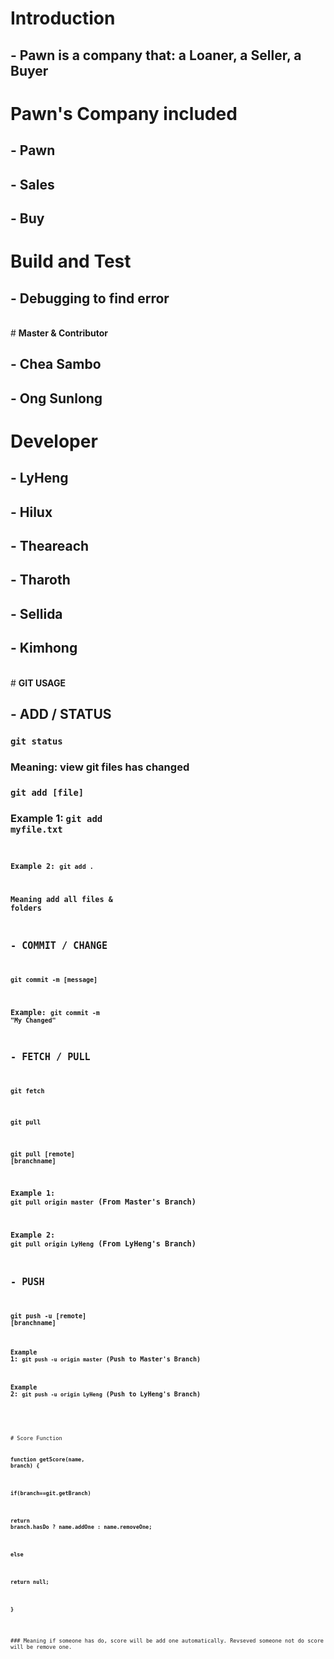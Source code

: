 # <b>Introduction</b>

## - Pawn is a company that: a Loaner, a Seller, a Buyer

# <b>Pawn's Company included</b>

## - Pawn
## - Sales
## - Buy

# <b>Build and Test</b>

## - Debugging to find error

<br />
# <b>Master & Contributor</b>

## - Chea Sambo
## - Ong Sunlong

# <b>Developer</b>

## - LyHeng
## - Hilux
## - Theareach
## - Tharoth
## - Sellida
## - Kimhong

<br />
# <b>GIT USAGE</b>

## - ADD / STATUS
### <code>git status</code>
### Meaning: view git files has changed
### <code>git add [file] </code>
### Example 1: <code>git add myfile.txt<code>
### Example 2: <code>git add .</code>
### Meaning add all files & folders
## - COMMIT / CHANGE
### <code>git commit -m [message]</code>
### Example: <code>git commit -m "My Changed"</code>
## - FETCH / PULL
### <code>git fetch</code>
### <code>git pull</code>
### <code>git pull [remote] [branchname]</code>
### Example 1: <code>git pull origin master</code> (From Master's Branch)
### Example 2: <code>git pull origin LyHeng</code> (From LyHeng's Branch)

## - PUSH
### <code>git push -u [remote] [branchname]
### Example 1: <code>git push -u origin master</code> (Push to Master's Branch)
### Example 2: <code>git push -u origin LyHeng</code> (Push to LyHeng's Branch)

<br />
<br />
# Score Function

###    <code>function getScore(name, branch) {</code>
    
###        <code>if(branch==git.getBranch)</code>
###             <code>return branch.hasDo ? name.addOne : name.removeOne;</code>
###        <code>else</code>
###             <code>return null;</code>

###    <code>}</code>

<br />
### Meaning if someone has do, score will be add one automatically. Revseved someone not do score will be remove one.